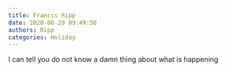 ```yaml
---
title: Francis Ripp
date: 2020-06-29 09:49:50
authors: Ripp
categories: Holiday
---
```


 I can tell you do not know a damn thing about what is happening